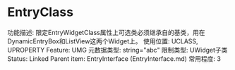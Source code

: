 # EntryClass

功能描述: 限定EntryWidgetClass属性上可选类必须继承自的基类，用在DynamicEntryBox和ListView这两个Widget上。
使用位置: UCLASS, UPROPERTY
Feature: UMG
元数据类型: string="abc"
限制类型: UWidget子类
Status: Linked
Parent item: EntryInterface (EntryInterface.md)
常用程度: 3